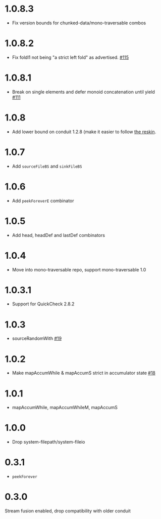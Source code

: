 # 1.0.8.3

* Fix version bounds for chunked-data/mono-traversable combos

# 1.0.8.2

* Fix foldl1 not being "a strict left fold" as advertised.
  [#115](https://github.com/snoyberg/mono-traversable/pull/115)

# 1.0.8.1

* Break on single elements and defer monoid concatenation until yield
  [#111](https://github.com/snoyberg/mono-traversable/pull/111)

# 1.0.8

* Add lower bound on conduit 1.2.8 (make it easier to follow [the
  reskin](http://www.snoyman.com/blog/2016/09/proposed-conduit-reskin).

# 1.0.7

* Add `sourceFileBS` and `sinkFileBS`

# 1.0.6

* Add `peekForeverE` combinator

# 1.0.5

* Add head, headDef and lastDef combinators

# 1.0.4

* Move into mono-traversable repo, support mono-traversable 1.0

# 1.0.3.1

* Support for QuickCheck 2.8.2

# 1.0.3

* sourceRandomWith [#19](https://github.com/fpco/conduit-combinators/pull/19)

# 1.0.2

* Make mapAccumWhile & mapAccumS strict in accumulator state [#18](https://github.com/fpco/conduit-combinators/pull/18)

# 1.0.1

* mapAccumWhile, mapAccumWhileM, mapAccumS

# 1.0.0

* Drop system-filepath/system-fileio

# 0.3.1

* `peekForever`

# 0.3.0

Stream fusion enabled, drop compatibility with older conduit
